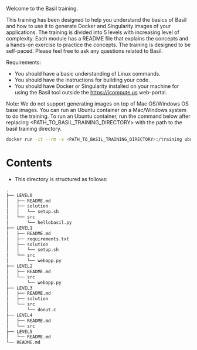 Welcome to the Basil training. 

This training has been designed to help you understand the basics of Basil and how to use it to generate Docker and Singularity images of your applications. The training is divided into 5 levels with increasing level of complexity. Each module has a README file that explains the concepts and a hands-on exercise to practice the concepts. The training is designed to be self-paced. Please feel free to ask any questions related to Basil.

Requirements:
* You should have a basic understanding of Linux commands.
* You should have the instructions for building your code.
* You should have Docker or Singularity installed on your machine for using the Basil tool outside the https://icompute.us web-portal.

Note: We do not support generating images on top of Mac OS/Windows OS base images. You can run an Ubuntu container on a Mac/Windows system to do the training. To run an Ubuntu container, run the command below after replacing <PATH_TO_BASIL_TRAINING_DIRECTORY> with the path to the basil training directory.
```bash
docker run -it --rm -v <PATH_TO_BASIL_TRAINING_DIRECTORY>:/training ubuntu
```

# Contents
* This directory is structured as follows:
```bash
.
├── LEVEL0
│   ├── README.md
│   ├── solution
│   │   └── setup.sh
│   └── src
│       └── hellobasil.py
├── LEVEL1
│   ├── README.md
│   ├── requirements.txt
│   ├── solution
│   │   └── setup.sh
│   └── src
│       └── webapp.py
├── LEVEL2
│   ├── README.md
│   └── src
│       └── webapp.py
├── LEVEL3
│   ├── README.md
│   ├── solution
│   └── src
│       └── donut.c
├── LEVEL4
│   ├── README.md
│   └── src
├── LEVEL5
│   └── README.md
└── README.md
```
